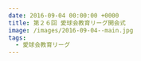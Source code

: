 ```yaml
---
date: 2016-09-04 00:00:00 +0000
title: 第２６回 愛球会教育リーグ開会式
image: /images/2016-09-04--main.jpg
tags:
  - 愛球会教育リーグ
---
```

